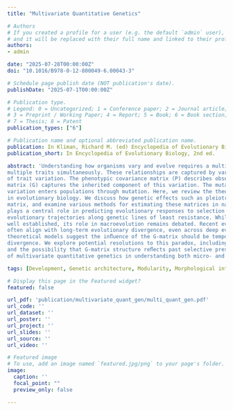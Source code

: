 ```yaml
---
title: "Multivariate Quantitative Genetics"

# Authors
# If you created a profile for a user (e.g. the default `admin` user), write the username (folder name) here 
# and it will be replaced with their full name and linked to their profile.
authors:
- admin

date: "2025-07-28T00:00:00Z"
doi: "10.1016/B978-0-12-800049-6.00043-3"

# Schedule page publish date (NOT publication's date).
publishDate: "2025-07-1T00:00:00Z"

# Publication type.
# Legend: 0 = Uncategorized; 1 = Conference paper; 2 = Journal article;
# 3 = Preprint / Working Paper; 4 = Report; 5 = Book; 6 = Book section;
# 7 = Thesis; 8 = Patent
publication_types: ["6"]

# Publication name and optional abbreviated publication name.
publication: In Kliman, Richard M. (ed) Encyclopedia of Evolutionary Biology, 2nd edition
publication_short: In Encyclopedia of Evolutionary Biology, 2nd ed.

abstract: 'Understanding how organisms vary and evolve requires a multivariate perspective that considers the relationships between
multiple traits simultaneously. These relationships are captured by various covariance matrices that describe different aspects
of trait variation. The phenotypic covariance matrix (P) describes observable trait relationships, while the genetic covariance
matrix (G) captures the inherited component of this variation. The mutational covariance matrix (M) describes how new
variation enters populations through mutation. Here, we review the theoretical foundations of these matrices and their roles
in evolutionary biology. We discuss how genetic effects such as pleiotropy and linkage disequilibrium contribute to the G-
matrix, and examine various methods for estimating these matrices in natural and experimental populations. The G-matrix
plays a central role in predicting evolutionary responses to selection through the Lande equation, potentially constraining
evolutionary trajectories along genetic lines of least resistance. While the inﬂuence of the G-matrix on short-term evolution is
well established, its role in macroevolution remains debated. Recent evidence suggests that patterns of standing variation
often align with long-term evolutionary divergence, even across deep evolutionary time. This alignment presents a puzzle, as
theoretical models suggest the inﬂuence of the G-matrix should be temporary and not affect long-term evolutionary
divergence. We explore potential resolutions to this paradox, including the role of internal selection in constraining variation
and the possibility that G-matrix structure reﬂects past selective pressures. This synthesis highlights the ongoing importance
of multivariate quantitative genetics in understanding both micro- and macroevolution.'

tags: [Development, Genetic architecture, Modularity, Morphological integration, Pleiotropy, QTL mapping, Quantitative traits, Selection]

# Display this page in the Featured widget?
featured: false

url_pdf: 'publication/multivariate_quant_gen/multi_quant_gen.pdf'
url_code: ''
url_dataset: ''
url_poster: ''
url_project: ''
url_slides: ''
url_source: ''
url_video: ''

# Featured image
# To use, add an image named `featured.jpg/png` to your page's folder. 
image:
  caption: ''
  focal_point: ""
  preview_only: false

---
```

